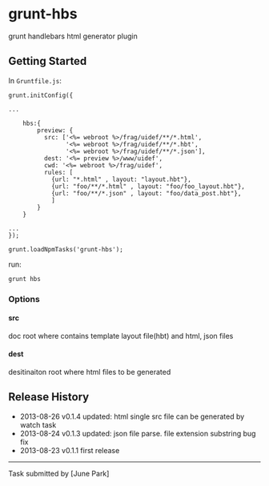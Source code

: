 # grunt-hbs

grunt handlebars html generator plugin

## Getting Started

In `Gruntfile.js`:

	grunt.initConfig({
	
	...
	
		hbs:{
	        preview: {
	          src: ['<%= webroot %>/frag/uidef/**/*.html',
	                '<%= webroot %>/frag/uidef/**/*.hbt',
	                '<%= webroot %>/frag/uidef/**/*.json'],
	          dest: '<%= preview %>/www/uidef',
	          cwd: '<%= webroot %>/frag/uidef',
	          rules: [
	            {url: "*.html" , layout: "layout.hbt"},
	            {url: "foo/**/*.html" , layout: "foo/foo_layout.hbt"},
	            {url: "foo/**/*.json" , layout: "foo/data_post.hbt"},
	            ]
	        }
	    }
	
	...
	});
	
	grunt.loadNpmTasks('grunt-hbs');
  

run:

	grunt hbs


### Options

#### src

doc root where contains template layout file(hbt) and html, json files

#### dest

desitinaiton root where html files to be generated


	

## Release History

 * 2013-08-26 v0.1.4 updated: html single src file can be generated by watch task 
 * 2013-08-24 v0.1.3 updated: json file parse. file extension substring bug fix
 * 2013-08-23 v0.1.1 first release
---

Task submitted by [June Park]
